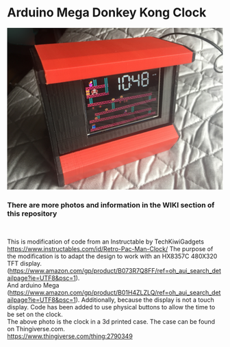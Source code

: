 # Arduino Mega Donkey Kong Clock
![Client Photo](https://github.com/bonnette/DK_Clock/blob/master/photos/dk_clock.jpg)
<br/>
### There are more photos and information in the WIKI section of this repository
<br/>

This is modification of code from an Instructable by TechKiwiGadgets https://www.instructables.com/id/Retro-Pac-Man-Clock/
The purpose of the modification is to adapt the design to work with an HX8357C 480X320 TFT display.<br/>(https://www.amazon.com/gp/product/B073R7Q8FF/ref=oh_aui_search_detailpage?ie=UTF8&psc=1).<br/>
And arduino Mega (https://www.amazon.com/gp/product/B01H4ZLZLQ/ref=oh_aui_search_detailpage?ie=UTF8&psc=1).
Additionally, because the display is not a touch display. Code has been added to use physical buttons to allow the time to be set on the clock.
<br />
The above photo is the clock in a 3d printed case. The case can be found on Thingiverse.com.<br/>
https://www.thingiverse.com/thing:2790349
<br />
